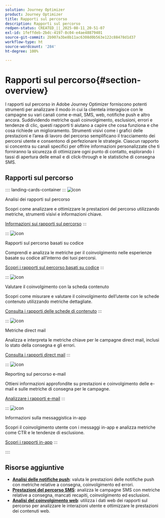```yaml
---
solution: Journey Optimizer
product: Journey Optimizer
title: Rapporti sul percorso
description: Rapporti sul percorso
redpen-status: CREATED_||_2025-08-11_20-51-07
exl-id: 1feffdeb-2bdc-4197-8c04-e4ae48879401
source-git-commit: 2b907a3be8b11ac6308d0b563e122c88478d1d37
workflow-type: ht
source-wordcount: '284'
ht-degree: 100%

---
```


# Rapporti sul percorso{#section-overview}

I rapporti sul percorso in Adobe Journey Optimizer forniscono potenti strumenti per analizzare il modo in cui la clientela interagisce con le campagne su vari canali come e-mail, SMS, web, notifiche push e altro ancora. Suddividendo metriche quali coinvolgimento, esclusioni, errori e tendenze di clic, questi rapporti ti aiutano a capire che cosa funziona e che cosa richiede un miglioramento. Strumenti visivi come i grafici delle prestazioni e l’area di lavoro del percorso semplificano il tracciamento dei percorsi utente e consentono di perfezionare le strategie. Ciascun rapporto si concentra su canali specifici per offrire informazioni personalizzate che ti forniranno la sicurezza di ottimizzare ogni punto di contatto, esplorando i tassi di apertura delle email e di click-through e le statistiche di consegna SMS.

## Rapporti sul percorso

:::: landing-cards-container
:::
![icon](https://cdn.experienceleague.adobe.com/icons/chart-line.svg?lang=it)

Analisi dei rapporti sul percorso

Scopri come analizzare e ottimizzare le prestazioni del percorso utilizzando metriche, strumenti visivi e informazioni chiave.

[Informazioni sui rapporti sul percorso](../using/reports/journey-global-report-cja.md)
:::

:::
![icon](https://cdn.experienceleague.adobe.com/icons/code-branch.svg?lang=it)

Rapporti sul percorso basati su codice

Comprendi e analizza le metriche per il coinvolgimento nelle esperienze basate su codice all’interno dei tuoi percorsi.

[Scopri i rapporti sul percorso basati su codice](../using/reports/journey-global-report-cja-code.md)
:::

:::
![icon](https://cdn.experienceleague.adobe.com/icons/puzzle-piece.svg)

Valutare il coinvolgimento con la scheda contenuto

Scopri come misurare e valutare il coinvolgimento dell’utente con le schede contenuto utilizzando metriche dettagliate.

[Consulta i rapporti delle schede di contenuto](../using/reports/journey-global-report-cja-content.md)
:::

:::
![icon](https://cdn.experienceleague.adobe.com/icons/envelope.svg?lang=it)

Metriche direct mail

Analizza e interpreta le metriche chiave per le campagne direct mail, inclusi lo stato della consegna e gli errori.

[Consulta i rapporti direct mail](../using/reports/journey-global-report-cja-direct.md)
:::

:::
![icon](https://cdn.experienceleague.adobe.com/icons/envelope-open.svg?lang=it)

Reporting sul percorso e-mail

Ottieni informazioni approfondite su prestazioni e coinvolgimento delle e-mail e sulle metriche di consegna per le campagne.

[Analizzare i rapporti e-mail](../using/reports/journey-global-report-cja-email.md)
:::

:::
![icon](https://cdn.experienceleague.adobe.com/icons/mobile.svg?lang=it)

Informazioni sulla messaggistica in-app

Scopri il coinvolgimento utente con i messaggi in-app e analizza metriche come CTR e le tendenze di esclusione.

[Scopri i rapporti in-app](../using/reports/journey-global-report-cja-inapp.md)
:::

::::


## Risorse aggiuntive

- **[Analisi delle notifiche push](../using/reports/journey-global-report-cja-push.md)**: valuta le prestazioni delle notifiche push con metriche relative a consegna, coinvolgimento ed errori.
- **[Prestazioni del percorso SMS](../using/reports/journey-global-report-cja-sms.md)**: analizza le campagne SMS con metriche relative a consegna, mancati recapiti, coinvolgimento ed esclusioni.
- **[Analisi del coinvolgimento web](../using/reports/journey-global-report-cja-web.md)**: utilizza i dati web dei rapporti sul percorso per analizzare le interazioni utente e ottimizzare le prestazioni dei contenuti web.

